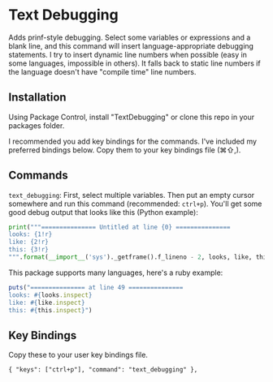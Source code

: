 Text Debugging
===============

Adds prinf-style debugging.  Select some variables or expressions and a blank line, and this command
will insert language-appropriate debugging statements.  I try to insert dynamic line numbers when
possible (easy in some languages, impossible in others).  It falls back to
static line numbers if the language doesn't have "compile time" line numbers.

Installation
------------

Using Package Control, install "TextDebugging" or clone this repo in your packages folder.

I recommended you add key bindings for the commands. I've included my preferred bindings below.
Copy them to your key bindings file (⌘⇧,).

Commands
--------

`text_debugging`: First, select multiple variables. Then put an empty cursor
somewhere and run this command (recommended: `ctrl+p`).  You'll
get some good debug output that looks like this (Python example):

```python
print("""=============== Untitled at line {0} ===============
looks: {1!r}
like: {2!r}
this: {3!r}
""".format(__import__('sys')._getframe().f_lineno - 2, looks, like, this, ))
```

This package supports many languages, here's a ruby example:

```ruby
puts("=============== at line 49 ===============
looks: #{looks.inspect}
like: #{like.inspect}
this: #{this.inspect}")
```
Key Bindings
------------

Copy these to your user key bindings file.

<!-- keybindings start -->
    { "keys": ["ctrl+p"], "command": "text_debugging" },
<!-- keybindings stop -->
